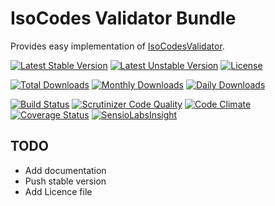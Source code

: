 # IsoCodes Validator Bundle

Provides easy implementation of [IsoCodesValidator](https://github.com/Soullivaneuh/IsoCodesValidator).

[![Latest Stable Version](https://poser.pugx.org/sllh/iso-codes-validator-bundle/v/stable)](https://packagist.org/packages/sllh/iso-codes-validator-bundle)
[![Latest Unstable Version](https://poser.pugx.org/sllh/iso-codes-validator-bundle/v/unstable)](https://packagist.org/packages/sllh/iso-codes-validator-bundle)
[![License](https://poser.pugx.org/sllh/iso-codes-validator-bundle/license)](https://packagist.org/packages/sllh/iso-codes-validator-bundle)

[![Total Downloads](https://poser.pugx.org/sllh/iso-codes-validator-bundle/downloads)](https://packagist.org/packages/sllh/iso-codes-validator-bundle)
[![Monthly Downloads](https://poser.pugx.org/sllh/iso-codes-validator-bundle/d/monthly)](https://packagist.org/packages/sllh/iso-codes-validator-bundle)
[![Daily Downloads](https://poser.pugx.org/sllh/iso-codes-validator-bundle/d/daily)](https://packagist.org/packages/sllh/iso-codes-validator-bundle)

[![Build Status](https://travis-ci.org/Soullivaneuh/SLLHIsoCodesValidatorBundle.svg?branch=master)](https://travis-ci.org/Soullivaneuh/SLLHIsoCodesValidatorBundle)
[![Scrutinizer Code Quality](https://scrutinizer-ci.com/g/Soullivaneuh/SLLHIsoCodesValidatorBundle/badges/quality-score.png?b=master)](https://scrutinizer-ci.com/g/Soullivaneuh/SLLHIsoCodesValidatorBundle/?branch=master)
[![Code Climate](https://codeclimate.com/github/Soullivaneuh/SLLHIsoCodesValidatorBundle/badges/gpa.svg)](https://codeclimate.com/github/Soullivaneuh/SLLHIsoCodesValidatorBundle)
[![Coverage Status](https://coveralls.io/repos/Soullivaneuh/SLLHIsoCodesValidatorBundle/badge.svg?branch=master)](https://coveralls.io/r/Soullivaneuh/SLLHIsoCodesValidatorBundle?branch=master)
[![SensioLabsInsight](https://insight.sensiolabs.com/projects/af4f2270-b639-4c04-bee7-773d7a22d93f/mini.png)](https://insight.sensiolabs.com/projects/af4f2270-b639-4c04-bee7-773d7a22d93f)

## TODO

 * Add documentation
 * Push stable version
 * Add Licence file
